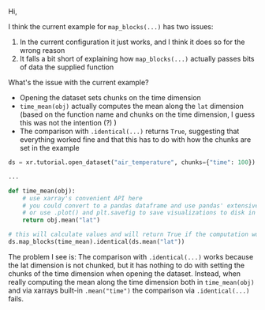 Hi,

I think the current example for `map_blocks(...)` has two issues:

1. In the current configuration it just works, and I think it does so for the wrong reason
2. It falls a bit short of explaining how `map_blocks(...)` actually passes bits of data the supplied function

What's the issue with the current example?

- Opening the dataset sets chunks on the time dimension
- `time_mean(obj)` actually computes the mean along the `lat` dimension (based on the function name and chunks on the time dimension, I guess this was not the intention (?) )
- The comparison with `.identical(...)` returns `True`, suggesting that everything worked fine and that this has to do with how the chunks are set in the example

```python
ds = xr.tutorial.open_dataset("air_temperature", chunks={"time": 100})

...

def time_mean(obj):
    # use xarray's convenient API here
    # you could convert to a pandas dataframe and use pandas' extensive API
    # or use .plot() and plt.savefig to save visualizations to disk in parallel.
    return obj.mean("lat")

# this will calculate values and will return True if the computation works as expected
ds.map_blocks(time_mean).identical(ds.mean("lat"))
```

The problem I see is: The comparison with `.identical(...)` works because the lat dimension is not chunked, but it has nothing to do with setting the chunks of the time dimension when opening the dataset. Instead, when really computing the mean along the time dimension both in `time_mean(obj)` and via xarrays built-in `.mean("time")` the comparison via `.identical(...)` fails.
